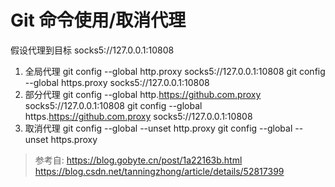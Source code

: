 # Git 命令使用/取消代理

假设代理到目标 socks5://127.0.0.1:10808

1. 全局代理 git config --global http.proxy socks5://127.0.0.1:10808 git config --global https.proxy socks5://127.0.0.1:10808
2. 部分代理 git config --global http.https://github.com.proxy socks5://127.0.0.1:10808 git config --global https.https://github.com.proxy socks5://127.0.0.1:10808
3. 取消代理 git config --global --unset http.proxy git config --global --unset https.proxy

> 参考自: https://blog.gobyte.cn/post/1a22163b.html https://blog.csdn.net/tanningzhong/article/details/52817399
